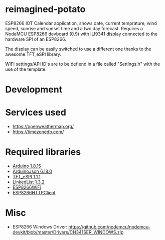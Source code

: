 # reimagined-potato

ESP8266 IOT Calendar application, shows date, current temprature, wind speed, sunrise and sunset time and a two day forecast. Requires a NodeMCU ESP8266 devboard (0.9) with ILI9341 display connected to the hardware SPI of an ESP8266.

The display can be easily switched to use a different one thanks to the awesome TFT_eSPI library.

WIFI settings/API ID's are to be defiend in a file called "Settings.h" with the use of the template.

# Development

# Services used

- https://openweathermap.org/
- https://timezonedb.com/

# Required libraries

- [Arduino 1.8.15](https://www.arduino.cc/en/software)
- [ArduinoJson 6.18.0](https://github.com/bblanchon/ArduinoJson)
- [TFT_eSPI 1.1.1](https://github.com/Bodmer/TFT_eSPI)
- [LinkedList 1.3.2](https://github.com/ivanseidel/LinkedList)
- [ESP8266WiFi](https://github.com/esp8266/Arduino/tree/master/libraries/ESP8266WiFi)
- [ESP8266HTTPClient](https://github.com/esp8266/Arduino/tree/master/libraries/ESP8266HTTPClient)

# Misc

- ESP8266 Windows Driver: https://github.com/nodemcu/nodemcu-devkit/blob/master/Drivers/CH341SER_WINDOWS.zip
